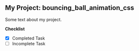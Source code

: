 ## My Project: bouncing_ball_animation_css

Some text about my project.

__Checklist__

- [x] Completed Task
- [ ] Incomplete Task

